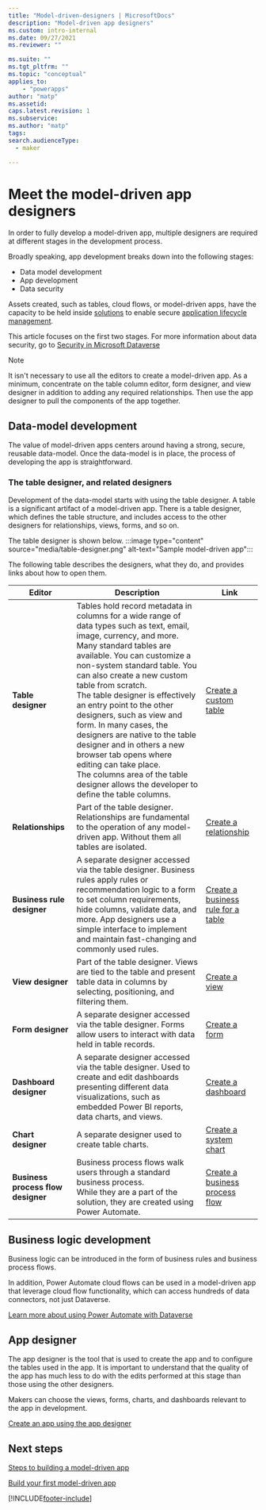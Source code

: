 ```yaml
---
title: "Model-driven-designers | MicrosoftDocs"
description: "Model-driven app designers"
ms.custom: intro-internal
ms.date: 09/27/2021
ms.reviewer: ""

ms.suite: ""
ms.tgt_pltfrm: ""
ms.topic: "conceptual"
applies_to: 
    - "powerapps"
author: "matp"
ms.assetid: 
caps.latest.revision: 1
ms.subservice: 
ms.author: "matp"
tags: 
search.audienceType: 
  - maker

---
```

# Meet the model-driven app designers

In order to fully develop a model-driven app, multiple designers are required at different stages in the development process.

Broadly speaking, app development breaks down into the following stages:

- Data model development
- App development
- Data security

Assets created, such as tables, cloud flows, or model-driven apps, have the capacity to be held inside [solutions](model-driven-app-glossary.md#solution) to enable secure [application lifecycle management](model-driven-app-glossary.md#application-lifecycle-management).

This article focuses on the first two stages. For more information about data security, go to [Security in Microsoft Dataverse](/power-platform/admin/wp-security)

>[!NOTE]
> It isn't necessary to use all the editors to create a model-driven app.  As a minimum, concentrate on the table column editor, form designer, and view designer in addition to adding any required relationships. Then use the app designer to pull the components of the app together.

## Data-model development

The value of model-driven apps centers around having a strong, secure, reusable data-model. Once the data-model is in place, the process of developing the app is straightforward.

### The table designer, and related designers

Development of the data-model starts with using the table designer.  A table is a significant artifact of a model-driven app. There is a table designer, which defines the table structure, and includes access to the other designers for relationships, views, forms, and so on.

The table designer is shown below.
:::image type="content" source="media/table-designer.png" alt-text="Sample model-driven app":::

The following table describes the designers, what they do, and provides links about how to open them.

|Editor|Description|Link|
|--------------|---------------|---------------|
|**Table designer**|Tables hold record metadata in columns for a wide range of data types such as text, email, image, currency, and more. Many standard tables are available. You can customize a non-system standard table. You can also create a new custom table from scratch.<br>The table designer is effectively an entry point to the other designers, such as view and form.  In many cases, the designers are native to the table designer and in others a new browser tab opens where editing can take place.<br>The columns area of the table designer allows the developer to define the table columns.|[Create a custom table](../../maker/data-platform/data-platform-create-entity.md)
|**Relationships**|Part of the table designer. Relationships are fundamental to the operation of any model-driven app.  Without them all tables are isolated.  |[Create a relationship](../../maker/data-platform/data-platform-entity-lookup.md)
|**Business rule designer**| A separate designer accessed via the table designer. Business rules apply rules or recommendation logic to a form to set column requirements, hide columns, validate data, and more. App designers use a simple interface to implement and maintain fast-changing and commonly used rules.|[Create a business rule for a table](../../maker/data-platform/data-platform-create-business-rule.md)
|**View designer**|Part of the table designer. Views are tied to the table and present table data in columns by selecting, positioning, and filtering them.|[Create a view](create-edit-views-app-designer.md)  
|**Form designer**|A separate designer accessed via the table designer. Forms allow users to interact with data held in table records.|[Create a form](create-and-edit-forms.md)
|**Dashboard designer**|A separate designer accessed via the table designer. Used to create and edit dashboards presenting different data visualizations, such as embedded Power BI reports, data charts, and views.|[Create a dashboard](create-edit-dashboards.md)
|**Chart designer**|A separate designer used to create table charts.|[Create a system chart](create-edit-system-chart.md)
|**Business process flow designer**|Business process flows walk users through a standard business process. <br>While they are a part of the solution, they are created using Power Automate.|[Create a business process flow](/power-automate/create-business-process-flow)

## Business logic development

Business logic can be introduced in the form of business rules and business process flows.

In addition, Power Automate cloud flows can be used in a model-driven app that leverage cloud flow functionality, which can access hundreds of data connectors, not just Dataverse.

[Learn more about using Power Automate with Dataverse ](/power-automate/dataverse/overview)

## App designer

The app designer is the tool that is used to create the app and to configure the tables used in the app. It is important to understand that the quality of the app has much less to do with the edits performed at this stage than those using the other designers.

Makers can choose the views, forms, charts, and dashboards relevant to the app in development.

[Create an app using the app designer](create-model-driven-app.md)

<!-- :::image type="content" source="media/app-designer-form-component-properties.png" alt-text="App designer":::

When you create a model driven app for the first time a developer will need to create a **Sitemap** using the relevant designer.


## Sitemap designer

The site map designer allows a developer to choose the tables used in the app and arrange them into Areas (1), Groups (2) and Subareas (3).  These are then further configured using the app designer.

   :::image type="content" source="media/site-map-designer-demo.png" alt-text="Site map designer":::

[Learn about configuring a site map](create-site-map-app.md)  -->

## Next steps

[Steps to building a model-driven app](app-building-steps.md)

[Build your first model-driven app](build-first-model-driven-app.md)

[!INCLUDE[footer-include](../../includes/footer-banner.md)]
